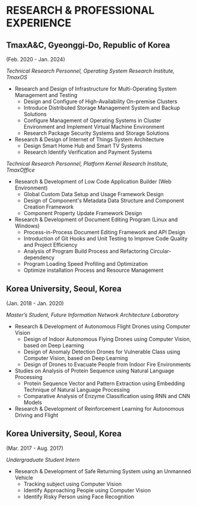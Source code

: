 # RESEARCH & PROFESSIONAL EXPERIENCE


## **TmaxA&C, Gyeonggi-Do, Republic of Korea**

(Feb. 2020 - Jan. 2024)

*Technical Research Personnel, Operating System Research Institute, TmaxOS*

- Research and Design of Infrastructure for Multi-Operating System Management and Testing
  - Design and Configure of High-Availability On-premise Clusters
  - Introduce Distributed Storage Management System and Backup Solutions
  - Configure Management of Operating Systems in Cluster Environment and Implement Virtual Machine Environment
  - Research Package Security Systems and Storage Solutions
- Research & Design of Internet of Things System Architecture
  - Design Smart Home Hub and Smart TV Systems
  - Research Identify Verification and Payment Systems

*Technical Research Personnel, Platform Kernel Research Institute, TmaxOffice*

- Research & Development of Low Code Application Builder (Web Environment)
  -	Global Custom Data Setup and Usage Framework Design
  -	Design of Component's Metadata Data Structure and Component Creation Framework
  - Component Property Update Framework Design
- Research & Development of Document Editing Program (Linux and Windows)
  - Process-in-Process Document Editing Framework and API Design
  - Introduction of Git Hooks and Unit Testing to Improve Code Quality and Project Efficiency
  - Analysis of Program Build Process and Refactoring Circular-dependency
  - Program Loading Speed Profiling and Optimization
  - Optimize installation Process and Resource Management

## **Korea University, Seoul, Korea**

(Jan. 2018 - Jan. 2020)

*Master’s Student, Future Information Network Architecture Laboratory*

- Research & Development of Autonomous Flight Drones using Computer Vision
  - Design of Indoor Autonomous Flying Drones using Computer Vision, based on Deep Learning
  -	Design of Anomaly Detection Drones for Vulnerable Class using Computer Vision, based on Deep Learning
  -	Design of Drones to Evacuate People from Indoor Fire Environments
- Studies on Analysis of Protein Sequence using Natural Language Processing
  -	Protein Sequence Vector and Pattern Extraction using Embedding Technique of Natural Language Processing
  - Comparative Analysis of Enzyme Classification using RNN and CNN Models
- Research & Development of Reinforcement Learning for Autonomous Driving and Flight

## **Korea University, Seoul, Korea**

(Mar. 2017 - Aug. 2017)

*Undergraduate Student Intern*

- Research & Development of Safe Returning System using an Unmanned Vehicle
  -	Tracking subject using Computer Vision
  -	Identify Approaching People using Computer Vision
  -	Identify Risky Person using Face Recognition
